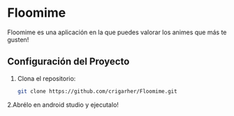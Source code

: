 # Floomime

Floomime es una aplicación en la que puedes valorar los animes que más te gusten!

## Configuración del Proyecto

1. Clona el repositorio:

   ```bash
   git clone https://github.com/crigarher/Floomime.git
2.Abrélo en android studio y ejecutalo!
